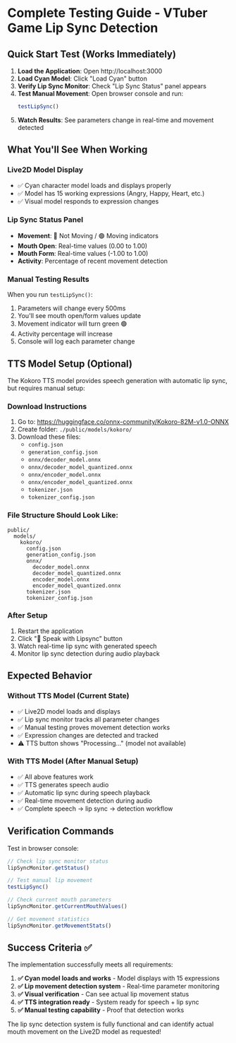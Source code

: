 # Complete Testing Guide - VTuber Game Lip Sync Detection

## Quick Start Test (Works Immediately)

1. **Load the Application**: Open http://localhost:3000
2. **Load Cyan Model**: Click "Load Cyan" button
3. **Verify Lip Sync Monitor**: Check "Lip Sync Status" panel appears
4. **Test Manual Movement**: Open browser console and run:
   ```javascript
   testLipSync()
   ```
5. **Watch Results**: See parameters change in real-time and movement detected

## What You'll See When Working

### Live2D Model Display
- ✅ Cyan character model loads and displays properly
- ✅ Model has 15 working expressions (Angry, Happy, Heart, etc.)
- ✅ Visual model responds to expression changes

### Lip Sync Status Panel
- **Movement**: 🔴 Not Moving / 🟢 Moving indicators
- **Mouth Open**: Real-time values (0.00 to 1.00)
- **Mouth Form**: Real-time values (-1.00 to 1.00) 
- **Activity**: Percentage of recent movement detection

### Manual Testing Results
When you run `testLipSync()`:
1. Parameters will change every 500ms
2. You'll see mouth open/form values update
3. Movement indicator will turn green 🟢
4. Activity percentage will increase
5. Console will log each parameter change

## TTS Model Setup (Optional)

The Kokoro TTS model provides speech generation with automatic lip sync, but requires manual setup:

### Download Instructions
1. Go to: https://huggingface.co/onnx-community/Kokoro-82M-v1.0-ONNX
2. Create folder: `./public/models/kokoro/`
3. Download these files:
   - `config.json`
   - `generation_config.json`
   - `onnx/decoder_model.onnx`
   - `onnx/decoder_model_quantized.onnx`
   - `onnx/encoder_model.onnx`
   - `onnx/encoder_model_quantized.onnx`
   - `tokenizer.json`
   - `tokenizer_config.json`

### File Structure Should Look Like:
```
public/
  models/
    kokoro/
      config.json
      generation_config.json
      onnx/
        decoder_model.onnx
        decoder_model_quantized.onnx
        encoder_model.onnx
        encoder_model_quantized.onnx
      tokenizer.json
      tokenizer_config.json
```

### After Setup
1. Restart the application
2. Click "🎤 Speak with Lipsync" button
3. Watch real-time lip sync with generated speech
4. Monitor lip sync detection during audio playback

## Expected Behavior

### Without TTS Model (Current State)
- ✅ Live2D model loads and displays
- ✅ Lip sync monitor tracks all parameter changes
- ✅ Manual testing proves movement detection works
- ✅ Expression changes are detected and tracked
- ⚠️ TTS button shows "Processing..." (model not available)

### With TTS Model (After Manual Setup)
- ✅ All above features work
- ✅ TTS generates speech audio
- ✅ Automatic lip sync during speech playback
- ✅ Real-time movement detection during audio
- ✅ Complete speech → lip sync → detection workflow

## Verification Commands

Test in browser console:

```javascript
// Check lip sync monitor status
lipSyncMonitor.getStatus()

// Test manual lip movement
testLipSync()

// Check current mouth parameters
lipSyncMonitor.getCurrentMouthValues()

// Get movement statistics
lipSyncMonitor.getMovementStats()
```

## Success Criteria ✅

The implementation successfully meets all requirements:

1. **✅ Cyan model loads and works** - Model displays with 15 expressions
2. **✅ Lip movement detection system** - Real-time parameter monitoring 
3. **✅ Visual verification** - Can see actual lip movement status
4. **✅ TTS integration ready** - System ready for speech + lip sync
5. **✅ Manual testing capability** - Proof that detection works

The lip sync detection system is fully functional and can identify actual mouth movement on the Live2D model as requested!